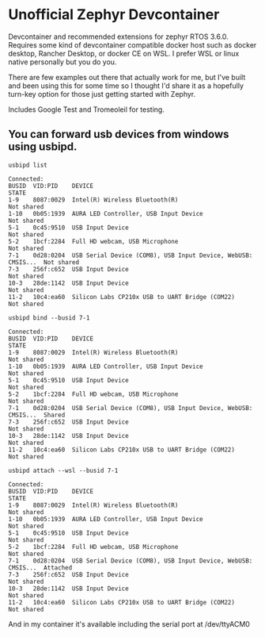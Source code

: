 # Unofficial Zephyr Devcontainer

Devcontainer and recommended extensions for zephyr RTOS 3.6.0. Requires some kind of devcontainer compatible docker host such as docker desktop, Rancher Desktop, or docker CE on WSL. I prefer WSL or linux native personally but you do you.

There are few examples out there that actually work for me, but I've built and been using this for some time so I thought I'd share it as a hopefully turn-key option for those just getting started with Zephyr.

Includes Google Test and Tromeoleil for testing.

## You can forward usb devices from windows using usbipd.

`usbipd list`

```
Connected:
BUSID  VID:PID    DEVICE                                                        STATE
1-9    8087:0029  Intel(R) Wireless Bluetooth(R)                                Not shared
1-10   0b05:1939  AURA LED Controller, USB Input Device                         Not shared
5-1    0c45:9510  USB Input Device                                              Not shared
5-2    1bcf:2284  Full HD webcam, USB Microphone                                Not shared
7-1    0d28:0204  USB Serial Device (COM8), USB Input Device, WebUSB: CMSIS...  Not shared
7-3    256f:c652  USB Input Device                                              Not shared
10-3   28de:1142  USB Input Device                                              Not shared
11-2   10c4:ea60  Silicon Labs CP210x USB to UART Bridge (COM22)                Not shared
```

`usbipd bind --busid 7-1`

```
Connected:
BUSID  VID:PID    DEVICE                                                        STATE
1-9    8087:0029  Intel(R) Wireless Bluetooth(R)                                Not shared
1-10   0b05:1939  AURA LED Controller, USB Input Device                         Not shared
5-1    0c45:9510  USB Input Device                                              Not shared
5-2    1bcf:2284  Full HD webcam, USB Microphone                                Not shared
7-1    0d28:0204  USB Serial Device (COM8), USB Input Device, WebUSB: CMSIS...  Shared
7-3    256f:c652  USB Input Device                                              Not shared
10-3   28de:1142  USB Input Device                                              Not shared
11-2   10c4:ea60  Silicon Labs CP210x USB to UART Bridge (COM22)                Not shared
```

`usbipd attach --wsl --busid 7-1`

```
Connected:
BUSID  VID:PID    DEVICE                                                        STATE
1-9    8087:0029  Intel(R) Wireless Bluetooth(R)                                Not shared
1-10   0b05:1939  AURA LED Controller, USB Input Device                         Not shared
5-1    0c45:9510  USB Input Device                                              Not shared
5-2    1bcf:2284  Full HD webcam, USB Microphone                                Not shared
7-1    0d28:0204  USB Serial Device (COM8), USB Input Device, WebUSB: CMSIS...  Attached
7-3    256f:c652  USB Input Device                                              Not shared
10-3   28de:1142  USB Input Device                                              Not shared
11-2   10c4:ea60  Silicon Labs CP210x USB to UART Bridge (COM22)                Not shared
```

And in my container it's available including the serial port at /dev/ttyACM0
